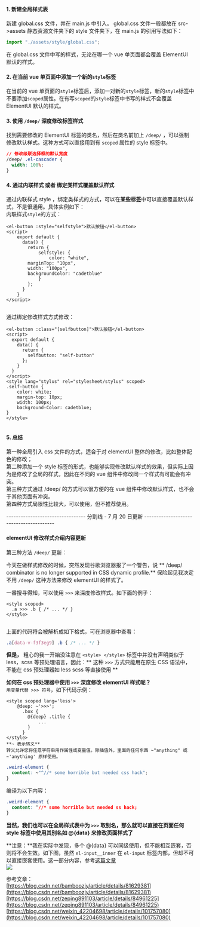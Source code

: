 
#### 1. 新建全局样式表

新建 global.css 文件，并在 main.js 中引入。 global.css 文件一般都放在 src->assets 静态资源文件夹下的 style 文件夹下，在 main.js 的引用写法如下：

```ts
import "./assets/style/global.css";


```

在 global.css 文件中写的样式，无论在哪一个 vue 单页面都会覆盖 ElementUI 默认的样式。

#### 2. 在当前 vue 单页面中添加一个新的`style`标签

在当前的 vue 单页面的`style`标签后，添加一对新的`style`标签，新的`style`标签中不要添加`scoped`属性。在有写`scoped`的`style`标签中书写的样式不会覆盖 ElementUI 默认的样式。

#### 3. 使用 `/deep/` 深度修改标签样式

找到需要修改的 ElementUI 标签的类名，然后在类名前加上 `/deep/` ，可以强制修改默认样式。这种方式可以直接用到有 `scoped` 属性的 style 标签中。

```css
// 修改级联选择框的默认宽度
/deep/ .el-cascader {
  width: 100%;
}


```

#### 4. 通过内联样式 或者 绑定类样式覆盖默认样式

通过内联样式 style ，绑定类样式的方式，可以在**某些标签**中可以直接覆盖默认样式，不是很通用。具体实例如下：  
内联样式`style`的方式：

```vue
<el-button :style="selfstyle">默认按钮</el-button>
<script>
    export default {
      data() {
        return {
            selfstyle: {
                color: "white",
		marginTop: "10px",
		width: "100px",
		backgroundColor: "cadetblue"
            }
        };
      }
    }
</script>


```

通过绑定修改样式方式修改：

```vue
<el-button :class="[selfbutton]">默认按钮</el-button>
<script>
  export default {
    data() {
      return {
        selfbutton: "self-button"
      };
    } 
  }
</script>
<style lang="stylus" rel="stylesheet/stylus" scoped>
.self-button {
    color: white;
    margin-top: 10px;
    width: 100px;
    background-Color: cadetblue;
}
</style>


```

#### 5. 总结

第一种全局引入 css 文件的方式，适合于对 elementUI 整体的修改，比如整体配色的修改；  
第二种添加一个 style 标签的形式，也能够实现修改默认样式的效果，但实际上因为是修改了全局的样式，因此在不同的 vue 组件中修改同一个样式有可能会有冲突。  
第三种方式通过 /deep/ 的方式可以很方便的在 vue 组件中修改默认样式，也不会于其他页面有冲突。  
第四种方式局限性比较大，可以使用，但不推荐使用。

--------------------------------- 分割线 - 7 月 20 日更新 ----------------------------------------

#### elementUI 修改样式介绍内容更新

第三种方法 `/deep/` 更新：

今天在做样式修改的时候，突然发现谷歌浏览器报了一个警告，说 ** /deep/ combinator is no longer supported in CSS dynamic profile.** 保险起见我决定不用 `/deep/` 这种方法来修改 elementUI 的样式了。

一番搜寻得知，可以使用 `>>>` 来深度修改样式。如下面的例子：

```vue
<style scoped>
  .a >>> .b { /* ... */ }
</style>


```

上面的代码将会被解析成如下格式，可在浏览器中查看：

```scss
.a[data-v-f3f3eg9] .b { /* ... */ }


```

**但是，** 粗心的我一开始没注意在 `<style> </style>` 标签中并没有声明类似于 less，scss 等预处理语言，因此：** 这种 `>>>` 方式只能用在原生 CSS 语法中，不能在 css 预处理器如 less scss 等直接使用 **

**如何在 css 预处理器中使用 `>>>` 深度修改 elementUI 样式呢？**  
`用变量代替 >>> 符号`，如下代码示例：

```vue
<style scoped lang='less'>
    @deep: ~'>>>';
      .box {
        @{deep} .title {
            ...
        }
      }
</style>
**~ 表示转义**
转义允许您将任意字符串用作属性或变量值。除插值外，里面的任何东西 ~"anything" 或 ~'anything' 原样使用。
```

```css
.weird-element {
  content: ~"^//* some horrible but needed css hack";
}


```

编译为以下内容：

```css
.weird-element {
  content: ^//* some horrible but needed ss hack;
}


```

**当然，我们也可以在全局样式表中为 `>>>` 取别名，那么就可以直接在页面任何 style 标签中使用其别名如 @{data} 来修改页面样式了**

**注意：**我在实际中发现，多个 @{data} 可以同级使用，但不能相互嵌套，否则将不会生效。如下图，虽然 `el-input__inner` 在 `el-input` 标签内部，但却不可以直接嵌套使用。这一部分内容，参考[这篇文章](https://blog.csdn.net/mochenangel/article/details/105571447)  
![](https://img2020.cnblogs.com/blog/2091839/202007/2091839-20200720230112118-1968793676.png)

参考文章：  
[https://blog.csdn.net/bamboozjy/article/details/81629381](https://blog.csdn.net/bamboozjy/article/details/81629381)  
[https://blog.csdn.net/zeping891103/article/details/84961225](https://blog.csdn.net/zeping891103/article/details/84961225)  
[https://blog.csdn.net/weixin_42204698/article/details/101757080](https://blog.csdn.net/weixin_42204698/article/details/101757080)
